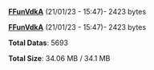 [**FFunVdkA**](/data/FFunVdkA.txt) (21/01/23 - 15:47)- 2423 bytes

[**FFunVdkA**](/data/FFunVdkA.txt) (21/01/23 - 15:47)- 2423 bytes

**Total Datas**: 5693

**Total Size**: 34.06 MB / 34.1 MB